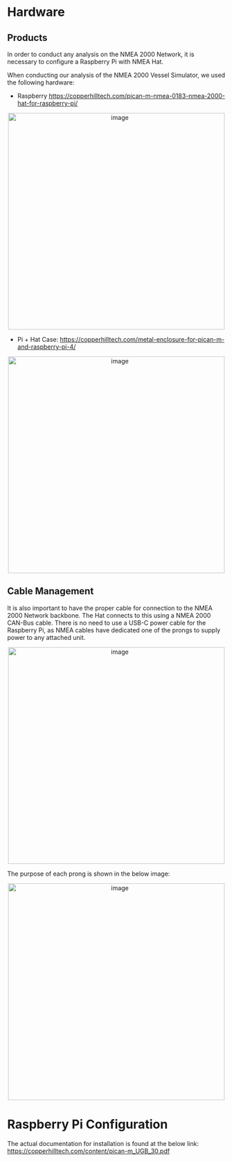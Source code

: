 # **Hardware**

## Products

In order to conduct any analysis on the NMEA 2000 Network, it is necessary to configure a Raspberry Pi with NMEA Hat.

When conducting our analysis of the NMEA 2000 Vessel Simulator, we used the following hardware:
- Raspberry https://copperhilltech.com/pican-m-nmea-0183-nmea-2000-hat-for-raspberry-pi/

<p align="center">
<img width="500" alt="image" src="https://github.com/user-attachments/assets/cb3574d2-6b94-4899-9415-9115c67e0be5" />
</p>

- Pi + Hat Case: https://copperhilltech.com/metal-enclosure-for-pican-m-and-raspberry-pi-4/

<p align="center">
<img width="500" alt="image" src="https://github.com/user-attachments/assets/dafb64e9-8f75-4b61-9134-bf21aa1c3a99" />
</p>

## Cable Management
  
It is also important to have the proper cable for connection to the NMEA 2000 Network backbone. The Hat connects to this using a NMEA 2000 CAN-Bus cable. There is no need to use a USB-C power cable for the Raspberry Pi, as NMEA cables have dedicated one of the prongs to supply power to any attached unit.

<p align="center">
<img width="500" alt="image" src="https://github.com/user-attachments/assets/11078809-ca95-456a-9683-19db843fce35" />
</p>

The purpose of each prong is shown in the below image:

<p align="center">
<img width="500" alt="image" src="https://github.com/user-attachments/assets/1894c956-07bd-43c7-b07e-782f17a705ca" />
</p>

# **Raspberry Pi Configuration**
The actual documentation for installation is found at the below link:
https://copperhilltech.com/content/pican-m_UGB_30.pdf


